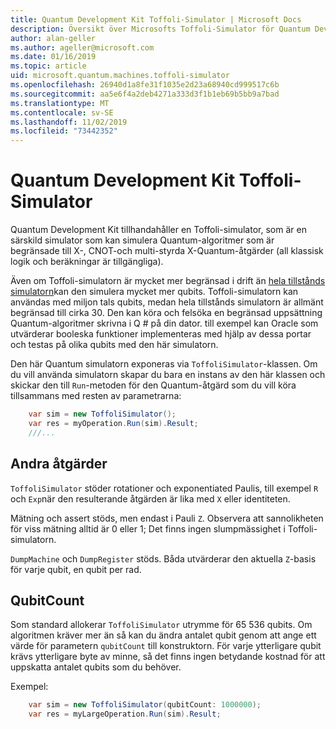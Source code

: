 ```yaml
---
title: Quantum Development Kit Toffoli-Simulator | Microsoft Docs
description: Översikt över Microsofts Toffoli-Simulator för Quantum Development Kit
author: alan-geller
ms.author: ageller@microsoft.com
ms.date: 01/16/2019
ms.topic: article
uid: microsoft.quantum.machines.toffoli-simulator
ms.openlocfilehash: 26940d1a8fe31f1035e2d23a68940cd999517c6b
ms.sourcegitcommit: aa5e6f4a2deb4271a333d3f1b1eb69b5bb9a7bad
ms.translationtype: MT
ms.contentlocale: sv-SE
ms.lasthandoff: 11/02/2019
ms.locfileid: "73442352"
---
```

# <a name="quantum-development-kit-toffoli-simulator"></a>Quantum Development Kit Toffoli-Simulator

Quantum Development Kit tillhandahåller en Toffoli-simulator, som är en särskild simulator som kan simulera Quantum-algoritmer som är begränsade till X-, CNOT-och multi-styrda X-Quantum-åtgärder (all klassisk logik och beräkningar är tillgängliga).

Även om Toffoli-simulatorn är mycket mer begränsad i drift än [hela tillstånds simulatorn](xref:microsoft.quantum.machines.full-state-simulator)kan den simulera mycket mer qubits.
Toffoli-simulatorn kan användas med miljon tals qubits, medan hela tillstånds simulatorn är allmänt begränsad till cirka 30.
Den kan köra och felsöka en begränsad uppsättning Quantum-algoritmer skrivna i Q # på din dator. till exempel kan Oracle som utvärderar booleska funktioner implementeras med hjälp av dessa portar och testas på olika qubits med den här simulatorn.

Den här Quantum simulatorn exponeras via `ToffoliSimulator`-klassen.
Om du vill använda simulatorn skapar du bara en instans av den här klassen och skickar den till `Run`-metoden för den Quantum-åtgärd som du vill köra tillsammans med resten av parametrarna:

```csharp
    var sim = new ToffoliSimulator();
    var res = myOperation.Run(sim).Result;
    ///...
```

## <a name="other-operations"></a>Andra åtgärder

`ToffoliSimulator` stöder rotationer och exponentiated Paulis, till exempel `R` och `Exp`när den resulterande åtgärden är lika med `X` eller identiteten.

Mätning och assert stöds, men endast i Pauli `Z`.
Observera att sannolikheten för viss mätning alltid är 0 eller 1; Det finns ingen slumpmässighet i Toffoli-simulatorn.

`DumpMachine` och `DumpRegister` stöds.
Båda utvärderar den aktuella `Z`-basis för varje qubit, en qubit per rad.

## <a name="qubitcount"></a>QubitCount

Som standard allokerar `ToffoliSimulator` utrymme för 65 536 qubits.
Om algoritmen kräver mer än så kan du ändra antalet qubit genom att ange ett värde för parametern `qubitCount` till konstruktorn.
För varje ytterligare qubit krävs ytterligare byte av minne, så det finns ingen betydande kostnad för att uppskatta antalet qubits som du behöver.

Exempel:

```csharp
    var sim = new ToffoliSimulator(qubitCount: 1000000);
    var res = myLargeOperation.Run(sim).Result;
```
